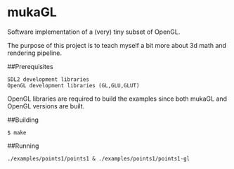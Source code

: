 mukaGL
=======

Software implementation of a (very) tiny subset of OpenGL.

The purpose of this project is to teach myself a bit more about 3d math and rendering pipeline.

##Prerequisites

```
SDL2 development libraries
OpenGL development libraries (GL,GLU,GLUT)
```

OpenGL libraries are required to build the examples since both mukaGL and OpenGL versions are built.

##Building

```
$ make
```

##Running

```
./examples/points1/points1 & ./examples/points1/points1-gl
```
